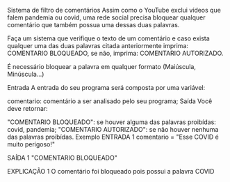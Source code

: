 Sistema de filtro de comentários
Assim como o YouTube exclui vídeos que falem pandemia ou covid, uma rede social precisa bloquear qualquer comentário que também possua uma dessas duas palavras.

Faça um sistema que verifique o texto de um comentário e caso exista qualquer uma das duas palavras citada anteriormente imprima: COMENTARIO BLOQUEADO, se não, imprima: COMENTARIO AUTORIZADO.

É necessário bloquear a palavra em qualquer formato (Maiúscula, Minúscula...)

Entrada
A entrada do seu programa será composta por uma variável:

comentario: comentário a ser analisado pelo seu programa;
Saída
Você deve retornar:

"COMENTARIO BLOQUEADO": se houver alguma das palavras proibídas: covid, pandemia;
"COMENTARIO AUTORIZADO": se não houver nenhuma das palavras proibídas.
Exemplo
ENTRADA 1
comentario = "Esse COVID é muito perigoso!"

SAÍDA 1
"COMENTARIO BLOQUEADO"

EXPLICAÇÃO 1
O comentário foi bloqueado pois possui a palavra COVID
